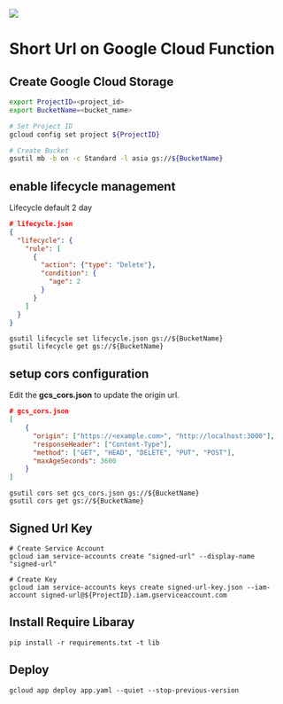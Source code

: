 
![](https://github.com/akiicat/tempfile/workflows/Deploy%20to%20Google%20Cloud/badge.svg)

# Short Url on Google Cloud Function

## Create Google Cloud Storage

```sh
export ProjectID=<project_id>
export BucketName=<bucket_name>

# Set Project ID
gcloud config set project ${ProjectID}

# Create Bucket
gsutil mb -b on -c Standard -l asia gs://${BucketName}
```

## enable lifecycle management

Lifecycle default 2 day

```json
# lifecycle.json
{
  "lifecycle": {
    "rule": [
      {
        "action": {"type": "Delete"},
        "condition": {
          "age": 2
        }
      }
    ]
  }
}
```

```shell
gsutil lifecycle set lifecycle.json gs://${BucketName}
gsutil lifecycle get gs://${BucketName}
```

## setup cors configuration

Edit the **gcs_cors.json** to update the origin url.

```json
# gcs_cors.json
[
    {
      "origin": ["https://<example.com>", "http://localhost:3000"],
      "responseHeader": ["Content-Type"],
      "method": ["GET", "HEAD", "DELETE", "PUT", "POST"],
      "maxAgeSeconds": 3600
    }
]
```

```shell
gsutil cors set gcs_cors.json gs://${BucketName}
gsutil cors get gs://${BucketName}
```

## Signed Url Key

```shell
# Create Service Account
gcloud iam service-accounts create "signed-url" --display-name "signed-url"

# Create Key
gcloud iam service-accounts keys create signed-url-key.json --iam-account signed-url@${ProjectID}.iam.gserviceaccount.com
```

## Install Require Libaray

```shell
pip install -r requirements.txt -t lib
```

## Deploy

```shell
gcloud app deploy app.yaml --quiet --stop-previous-version
```


